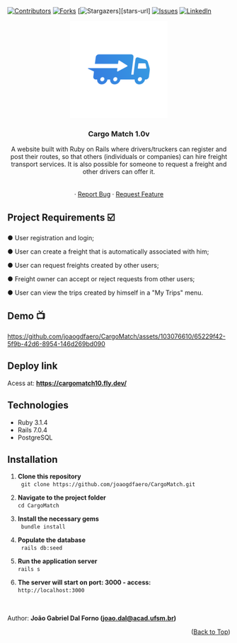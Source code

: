 <a name="readme-top"></a>
[![Contributors][contributors-shield]][contributors-url]
[![Forks][forks-shield]][forks-url]
[![Stargazers][stars-shield]][stars-url]
[![Issues][issues-shield]][issues-url]
[![LinkedIn][linkedin-shield]][linkedin-url]
<br />
<div align="center">
  <a href="https://github.com/joaogdfaero/CargoMatch/">
    <img src="cargomatchlogo.png" alt="Logo" width="220" height="220">
  </a>

<h3 align="center">Cargo Match 1.0v</h3>

  <p align="center">
    A website built with Ruby on Rails where drivers/truckers can register and post their routes, so that others (individuals or companies) can hire freight transport services. It is also possible for someone to request a freight and other drivers can offer it.
     <br />
    <br />
    <br />
    ·
    <a href="https://github.com/joaogdfaero/CargoMatch/issues">Report Bug</a>
    ·
    <a href="https://github.com/joaogdfaero/CargoMatch/issues">Request Feature</a>
  </p>
</div>

## Project Requirements :ballot_box_with_check:
● User registration and login;

● User can create a freight that is automatically associated with him;

● User can request freights created by other users;

● Freight owner can accept or reject requests from other users;

● User can view the trips created by himself in a "My Trips" menu.

## Demo 📺

https://github.com/joaogdfaero/CargoMatch/assets/103076610/65229f42-5f9b-42d6-8954-146d269bd090

## Deploy link

Acess at: **https://cargomatch10.fly.dev/**

## Technologies
* Ruby 3.1.4
* Rails 7.0.4
* PostgreSQL

## Installation
1. **Clone this repository**  
` git clone https://github.com/joaogdfaero/CargoMatch.git`

2. **Navigate to the project folder**  
` cd CargoMatch `

3. **Install the necessary gems**  
` bundle install`

4. **Populate the database**  
` rails db:seed`

5. **Run the application server**  
` rails s `

6. **The server will start on port: 3000 - access:**    
` http://localhost:3000 `

##
<br>Author: <strong>João Gabriel Dal Forno (joao.dal@acad.ufsm.br)</strong>

<p align="right">(<a href="#readme-top">Back to Top</a>)</p>

<!-- MARKDOWN LINKS & IMAGES -->
<!-- https://www.markdownguide.org/basic-syntax/#reference-style-links -->
[contributors-shield]: https://img.shields.io/github/contributors/joaogdfaero/CargoMatch.svg?style=for-the-badge
[contributors-url]: https://github.com/joaogdfaero/CargoMatch/graphs/contributors
[forks-shield]: https://img.shields.io/github/forks/joaogdfaero/CargoMatch.svg?style=for-the-badge
[forks-url]: https://github.com/joaogdfaero/CargoMatch/network/members
[stars-shield]: https://img.shields.io/github/stars/joaogdfaero/CargoMatch.svg?style=for-the-badge
[issues-shield]: https://img.shields.io/github/issues/joaogdfaero/CargoMatch.svg?style=for-the-badge
[issues-url]: https://github.com/joaogdfaero/CargoMatch/issues
[license-shield]: https://img.shields.io/github/license/joaogdfaero/CargoMatch.svg?style=for-the-badge
[license-url]: https://github.com/joaogdfaero/CargoMatch/blob/master/LICENSE.txt
[linkedin-shield]: https://img.shields.io/badge/-LinkedIn-black.svg?style=for-the-badge&logo=linkedin&colorB=555
[linkedin-url]: https://www.linkedin.com/in/jo%C3%A3o-gabriel-dal-forno/
[product-screenshot]: images/screenshot.png
[Next.js]: https://img.shields.io/badge/next.js-000000?style=for-the-badge&logo=nextdotjs&logoColor=white
[Next-url]: https://nextjs.org/
[React.js]: https://img.shields.io/badge/React-20232A?style=for-the-badge&logo=react&logoColor=61DAFB
[React-url]: https://reactjs.org/
[Vue.js]: https://img.shields.io/badge/Vue.js-35495E?style=for-the-badge&logo=vuedotjs&logoColor=4FC08D


